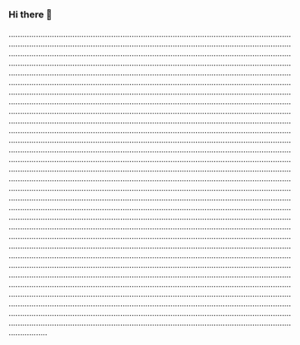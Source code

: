 ### Hi there 👋

.....................................................................................................................................................................................................................................................................................................................................................................................................................................................................................................................................................................................................................................................................................................................................................................................................................................................................................................................................................................................................................................................................................................................................................................................................................................................................................................................................................................................................................................................................................................................................................................................................................................................................................................................................................................................................................................................................................................................................................................................................................................................................................................................................................................................................................................................................................................................................................................................................................................................................................................................................................................................................................................................................................................................................................................................................................................................................................................................................................................................................................................................................................................................................................................................................................................................................................................................................................................................................................................................................................................................................................................................................................................................................................................................................................................................................................................................................................................................................................................................................................